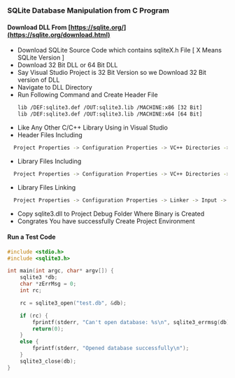 ### SQLite Database Manipulation from C Program

#### Download DLL From [https://sqlite.org/](https://sqlite.org/download.html)

* Download SQLite Source Code which contains sqliteX.h File [ X Means SQLite Version ]
* Download 32 Bit DLL or 64 Bit DLL
* Say Visual Studio Project is 32 Bit Version so we Download 32 Bit version of DLL
* Navigate to DLL Directory
* Run Following Command and Create Header File 
  ```sh
  lib /DEF:sqlite3.def /OUT:sqlite3.lib /MACHINE:x86 [32 Bit]
  lib /DEF:sqlite3.def /OUT:sqlite3.lib /MACHINE:x64 [64 Bit]
  ````
* Like Any Other C/C++ Library Using in Visual Studio
* Header Files Including
```sh
  Project Properties -> Configuration Properties -> VC++ Directories -> Include Directories -> sqliteX.h Containing Folder
```
* Library Files Including
```sh
  Project Properties -> Configuration Properties -> VC++ Directories -> Library Directories -> sqliteX.lib Containing Folder
```
* Library Files Linking
```sh
  Project Properties -> Configuration Properties -> Linker -> Input -> Additional Dependencies -> sqlite3.lib
```
* Copy sqlite3.dll to Project Debug Folder Where Binary is Created
* Congrates You have successfully Create Project Environment

#### Run a Test Code
```c
#include <stdio.h>
#include <sqlite3.h> 

int main(int argc, char* argv[]) {
	sqlite3 *db;
	char *zErrMsg = 0;
	int rc;

	rc = sqlite3_open("test.db", &db);

	if (rc) {
		fprintf(stderr, "Can't open database: %s\n", sqlite3_errmsg(db));
		return(0);
	}
	else {
		fprintf(stderr, "Opened database successfully\n");
	}
	sqlite3_close(db);
}
```
